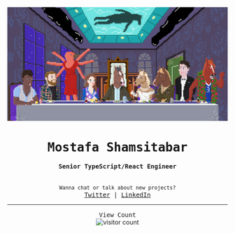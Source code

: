 <div align="center">
  <img src="https://raw.githubusercontent.com/mimshins/mimshins/main/d81.png" />

  <h1><samp>Mostafa Shamsitabar</samp></h1>

  <samp><strong>Senior TypeScript/React Engineer</strong></samp>

  <samp>
    <br />
    <small>Wanna chat or talk about new projects?</small>
    <br />
    <a href="https://twitter.com/mimshins" title="Twitter">Twitter</a> | <a href="https://www.linkedin.com/in/mostafa-shamsitabar-b4696999" title="LinkedIn">LinkedIn</a>
  </samp>
</div>

<hr />

<!-- <div align="center">
  <img height="195" src="https://github-readme-stats.vercel.app/api/top-langs/?username=mimshins&show_icons=true&title_color=fff&icon_color=79ff97&text_color=9f9f9f&bg_color=151515&layout=compact&langs_count=8" />

  <img src="https://github-readme-stats.vercel.app/api?username=mimshins&show_icons=true&title_color=fff&icon_color=79ff97&text_color=9f9f9f&bg_color=151515" />
</div> -->

<!-- <hr /> -->

<div align="center">
  <samp>View Count</samp>
  <br />
  <img src="https://profile-counter.glitch.me/{mimshins}/count.svg" alt="visitor count" />
</div>
